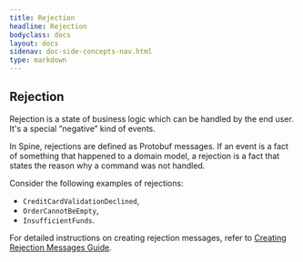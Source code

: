 ```yaml
---
title: Rejection
headline: Rejection
bodyclass: docs
layout: docs
sidenav: doc-side-concepts-nav.html
type: markdown
---
```

<h2 class="top">Rejection</h2> 

Rejection is a state of business logic which can be handled by the end user. It's a special “negative” kind of events. 

In Spine, rejections are defined as Protobuf messages. If an event is a fact of something that happened to a domain model, a rejection is a fact that states the reason why a command was not handled. 

Consider the following examples of rejections: 
* `CreditCardValidationDeclined`, 
* `OrderCannotBeEmpty`, 
* `InsufficientFunds`.

For detailed instructions on creating rejection messages, refer to [Creating Rejection Messages Guide](/docs/guides/creating-rejection-messages.html).